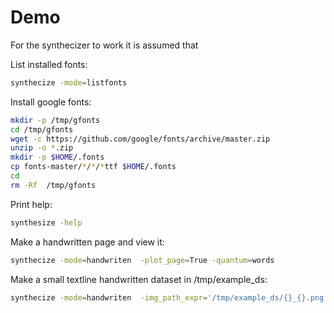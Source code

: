 # Demo

For the synthecizer to work it is assumed that 

List installed fonts:
```bash
synthecize -mode=listfonts
```

Install google fonts:
```bash
mkdir -p /tmp/gfonts
cd /tmp/gfonts
wget -c https://github.com/google/fonts/archive/master.zip
unzip -o *.zip
mkdir -p $HOME/.fonts
cp fonts-master/*/*/*ttf $HOME/.fonts
cd
rm -Rf  /tmp/gfonts
```

Print help:
```bash
synthesize -help
```


Make a handwritten page and view it:
```bash
synthecize -mode=handwriten  -plot_page=True -quantum=words
``` 

Make a small textline handwritten dataset in /tmp/example_ds:
```bash
synthecize -mode=handwriten  -img_path_expr='/tmp/example_ds/{}_{}.png' -page_count=200
```
